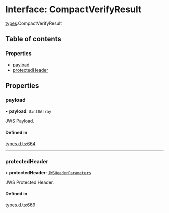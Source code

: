 # Interface: CompactVerifyResult

[types](../modules/types.md).CompactVerifyResult

## Table of contents

### Properties

- [payload](types.CompactVerifyResult.md#payload)
- [protectedHeader](types.CompactVerifyResult.md#protectedheader)

## Properties

### payload

• **payload**: `Uint8Array`

JWS Payload.

#### Defined in

[types.d.ts:664](https://github.com/panva/jose/blob/v3.15.4/src/types.d.ts#L664)

___

### protectedHeader

• **protectedHeader**: [`JWSHeaderParameters`](types.JWSHeaderParameters.md)

JWS Protected Header.

#### Defined in

[types.d.ts:669](https://github.com/panva/jose/blob/v3.15.4/src/types.d.ts#L669)
